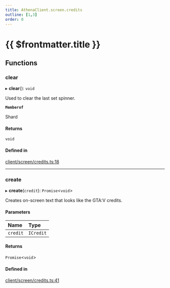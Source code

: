 ```yaml
---
title: AthenaClient.screen.credits
outline: [1,3]
order: 0
---
```


# {{ $frontmatter.title }}


## Functions

### clear

▸ **clear**(): `void`

Used to clear the last set spinner.

**`Memberof`**

Shard

#### Returns

`void`

#### Defined in

[client/screen/credits.ts:18](https://github.com/Stuyk/altv-athena/blob/2ba937d/src/core/client/screen/credits.ts#L18)

___

### create

▸ **create**(`credit`): `Promise`<`void`\>

Creates on-screen text that looks like the GTA:V credits.

#### Parameters

| Name | Type |
| :------ | :------ |
| `credit` | `ICredit` |

#### Returns

`Promise`<`void`\>

#### Defined in

[client/screen/credits.ts:41](https://github.com/Stuyk/altv-athena/blob/2ba937d/src/core/client/screen/credits.ts#L41)
